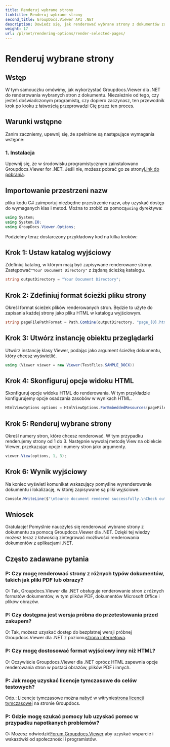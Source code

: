 ```yaml
---
title: Renderuj wybrane strony
linktitle: Renderuj wybrane strony
second_title: GroupDocs.Viewer API .NET
description: Dowiedz się, jak renderować wybrane strony z dokumentów za pomocą Groupdocs.Viewer dla .NET. Samouczek krok po kroku z dołączonymi przykładami kodu.
weight: 17
url: /pl/net/rendering-options/render-selected-pages/
---
```


# Renderuj wybrane strony

## Wstęp

W tym samouczku omówimy, jak wykorzystać Groupdocs.Viewer dla .NET do renderowania wybranych stron z dokumentu. Niezależnie od tego, czy jesteś doświadczonym programistą, czy dopiero zaczynasz, ten przewodnik krok po kroku z łatwością przeprowadzi Cię przez ten proces.

## Warunki wstępne

Zanim zaczniemy, upewnij się, że spełnione są następujące wymagania wstępne:

### 1. Instalacja

 Upewnij się, że w środowisku programistycznym zainstalowano Groupdocs.Viewer for .NET. Jeśli nie, możesz pobrać go ze strony[Link do pobrania](https://releases.groupdocs.com/viewer/net/).

## Importowanie przestrzeni nazw

 pliku kodu C# zaimportuj niezbędne przestrzenie nazw, aby uzyskać dostęp do wymaganych klas i metod. Można to zrobić za pomocą`using` dyrektywa:

```csharp
using System;
using System.IO;
using GroupDocs.Viewer.Options;
```

Podzielmy teraz dostarczony przykładowy kod na kilka kroków:

## Krok 1: Ustaw katalog wyjściowy

 Zdefiniuj katalog, w którym mają być zapisywane renderowane strony. Zastępować`"Your Document Directory"` z żądaną ścieżką katalogu.

```csharp
string outputDirectory = "Your Document Directory";
```

## Krok 2: Zdefiniuj format ścieżki pliku strony

Określ format ścieżek plików renderowanych stron. Będzie to użyte do zapisania każdej strony jako pliku HTML w katalogu wyjściowym.

```csharp
string pageFilePathFormat = Path.Combine(outputDirectory, "page_{0}.html");
```

## Krok 3: Utwórz instancję obiektu przeglądarki

Utwórz instancję klasy Viewer, podając jako argument ścieżkę dokumentu, który chcesz wyświetlić.

```csharp
using (Viewer viewer = new Viewer(TestFiles.SAMPLE_DOCX))
```

## Krok 4: Skonfiguruj opcje widoku HTML

Skonfiguruj opcje widoku HTML do renderowania. W tym przykładzie konfigurujemy opcje osadzania zasobów w wynikach HTML.

```csharp
HtmlViewOptions options = HtmlViewOptions.ForEmbeddedResources(pageFilePathFormat);
```

## Krok 5: Renderuj wybrane strony

Określ numery stron, które chcesz renderować. W tym przypadku renderujemy strony od 1 do 3. Następnie wywołaj metodę View na obiekcie Viewer, przekazując opcje i numery stron jako argumenty.

```csharp
viewer.View(options, 1, 3);
```

## Krok 6: Wynik wyjściowy

Na koniec wyświetl komunikat wskazujący pomyślne wyrenderowanie dokumentu i lokalizację, w której zapisywane są pliki wyjściowe.

```csharp
Console.WriteLine($"\nSource document rendered successfully.\nCheck output in {outputDirectory}.");
```

## Wniosek

Gratulacje! Pomyślnie nauczyłeś się renderować wybrane strony z dokumentu za pomocą Groupdocs.Viewer dla .NET. Dzięki tej wiedzy możesz teraz z łatwością zintegrować możliwości renderowania dokumentów z aplikacjami .NET.

## Często zadawane pytania

### P: Czy mogę renderować strony z różnych typów dokumentów, takich jak pliki PDF lub obrazy?

O: Tak, Groupdocs.Viewer dla .NET obsługuje renderowanie stron z różnych formatów dokumentów, w tym plików PDF, dokumentów Microsoft Office i plików obrazów.

### P: Czy dostępna jest wersja próbna do przetestowania przed zakupem?

 O: Tak, możesz uzyskać dostęp do bezpłatnej wersji próbnej Groupdocs.Viewer dla .NET z poziomu[strona internetowa](https://releases.groupdocs.com/).

### P: Czy mogę dostosować format wyjściowy inny niż HTML?

O: Oczywiście Groupdocs.Viewer dla .NET oprócz HTML zapewnia opcje renderowania stron w postaci obrazów, plików PDF i innych.

### P: Jak mogę uzyskać licencje tymczasowe do celów testowych?

Odp.: Licencje tymczasowe można nabyć w witrynie[strona licencji tymczasowej](https://purchase.groupdocs.com/temporary-license/) na stronie Groupdocs.

### P: Gdzie mogę szukać pomocy lub uzyskać pomoc w przypadku napotkanych problemów?

 O: Możesz odwiedzić[Forum Groupdocs.Viewer](https://forum.groupdocs.com/c/viewer/9) aby uzyskać wsparcie i wskazówki od społeczności i programistów.